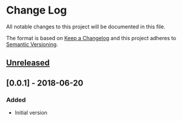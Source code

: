 # Change Log
All notable changes to this project will be documented in this file.

The format is based on [Keep a Changelog](http://keepachangelog.com/)
and this project adheres to [Semantic Versioning](http://semver.org/).


## [Unreleased]

## [0.0.1] - 2018-06-20
### Added
- Initial version

[Unreleased]: https://github.com/plandes/todo-task/compare/v0.0.1...HEAD
[0.0.2]: https://github.com/plandes/todo-task/compare/v0.0.1...v0.0.2
